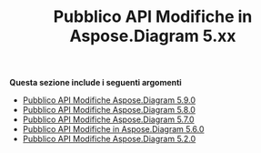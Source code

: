 ﻿---
title: Pubblico API Modifiche in Aspose.Diagram 5.xx
type: docs
weight: 40
url: /it/net/public-api-changes-in-aspose-diagram-5-x-x/
---
**Questa sezione include i seguenti argomenti**
- [Pubblico API Modifiche Aspose.Diagram 5.9.0](/diagram/it/net/public-api-changes-in-aspose-diagram-5-9-0/)
- [Pubblico API Modifiche Aspose.Diagram 5.8.0](/diagram/it/net/public-api-changes-in-aspose-diagram-5-8-0/)
- [Pubblico API Modifiche Aspose.Diagram 5.7.0](/diagram/it/net/public-api-changes-in-aspose-diagram-5-7-0/)
- [Pubblico API Modifiche in Aspose.Diagram 5.6.0](/diagram/it/net/public-api-changes-in-aspose-diagram-5-6-0/)
- [Pubblico API Modifiche Aspose.Diagram 5.2.0](/diagram/it/net/public-api-changes-in-aspose-diagram-5-2-0/)

